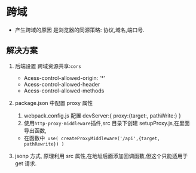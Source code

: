 # 跨域

-   产生跨域的原因 是浏览器的同源策略: 协议,域名,端口号.

## 解决方案

1. 后端设置 跨域资源共享:`cors`
    - Acess-control-allowed-origin: '\*'
    - Acess-control-allowed-header
    - Acess-control-allowed-methods
2. package.json 中配置 proxy 属性

    1. webpack.config.js 配置 devServer:{ proxy:{target:, pathWrite:} }
    2. 使用`http-proxy-middleware`插件,src 目录下创建 setupProxy.js,在里面导出函数,

    - 在函数中` use( createProxyMiddleware('/api',{target, pathRewrite}) )`

3. jsonp 方式, 原理利用 src 属性,在地址后面添加回调函数,但这个只能适用于 get 请求.
